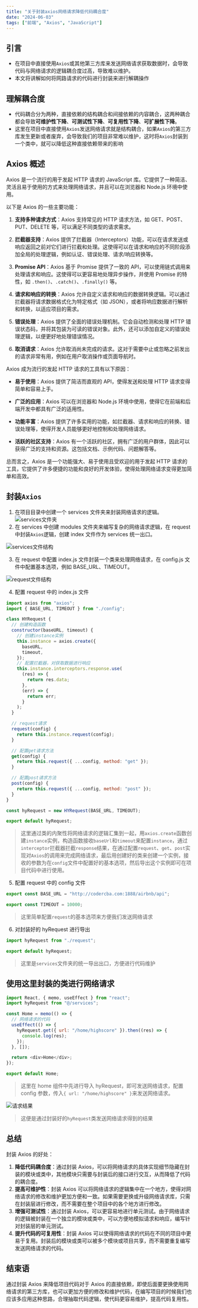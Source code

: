```yaml
---
title: "关于封装axios网络请求降低代码耦合度"
date: "2024-06-03"
tags: ["前端", "Axios", "JavaScript"]
---
```


## 引言

- 在项目中直接使用`Axios`或其他第三方库来发送网络请求获取数据时，会导致代码与网络请求的逻辑耦合度过高，导致难以维护。
- 本文将讲解如何将网路请求的代码进行封装来进行解耦操作

## 理解耦合度

- 代码耦合分为两种，直接依赖的结构耦合和间接依赖的内容耦合，这两种耦合都会导致**可维护性下降**、**可测试性下降**、**可复用性下降**、**可扩展性下降**。
- 这里在项目中直接使用`Axios`发送网络请求就是结构耦合，如果`Axios`的第三方库发生更新或者废弃，会导致我们的项目非常难以维护，这时将`Axios`封装到一个类中，就可以降低这种直接依赖带来的影响

## Axios 概述

Axios 是一个流行的用于发起 HTTP 请求的 JavaScript 库。它提供了一种简洁、灵活且易于使用的方式来处理网络请求，并且可以在浏览器和 Node.js 环境中使用。

以下是 Axios 的一些主要功能：

1. **支持多种请求方式**：Axios 支持常见的 HTTP 请求方法，如 GET、POST、PUT、DELETE 等，可以满足不同类型的请求需求。

2. **拦截器支持**：Axios 提供了拦截器（Interceptors）功能，可以在请求发送或响应返回之前对它们进行拦截和处理。这使得可以在请求和响应的不同阶段添加全局的处理逻辑，例如认证、错误处理、请求/响应转换等。

3. **Promise API**：Axios 基于 Promise 提供了一致的 API，可以使用链式调用来处理请求和响应。这使得可以更容易地处理异步操作，并使用 Promise 的特性，如 `.then()`、`.catch()`、`.finally()` 等。

4. **请求和响应的转换**：Axios 允许自定义请求和响应的数据转换逻辑。可以通过拦截器将请求数据格式化为特定格式（如 JSON），或者将响应数据进行解析和转换，以适应项目的需求。

5. **错误处理**：Axios 提供了全面的错误处理机制。它会自动检测和处理 HTTP 错误状态码，并将其包装为可读的错误对象。此外，还可以添加自定义的错误处理逻辑，以便更好地处理错误情况。

6. **取消请求**：Axios 允许取消尚未完成的请求。这对于需要中止或忽略之前发出的请求非常有用，例如在用户取消操作或页面导航时。

Axios 成为流行的发起 HTTP 请求的工具有以下原因：

- **易于使用**：Axios 提供了简洁而直观的 API，使得发送和处理 HTTP 请求变得简单和容易上手。

- **广泛的应用**：Axios 可以在浏览器和 Node.js 环境中使用，使得它在前端和后端开发中都具有广泛的适用性。

- **功能丰富**：Axios 提供了许多实用的功能，如拦截器、请求和响应的转换、错误处理等，使得开发人员能够更好地控制和处理网络请求。

- **活跃的社区支持**：Axios 有一个活跃的社区，拥有广泛的用户群体，因此可以获得广泛的支持和资源。这包括文档、示例代码、问题解答等。

总而言之，Axios 是一个功能强大、易于使用且受欢迎的用于发起 HTTP 请求的工具，它提供了许多便捷的功能和良好的开发体验，使得处理网络请求变得更加简单和高效。

## 封装`Axios`

1. 在项目目录中创建一个 services 文件夹来封装网络请求的逻辑。
   ![services文件夹](/images/posts/封装axios降低代码耦合度/image1.png)
2. 在 services 中创建 modules 文件夹来编写复杂的网络请求逻辑，在 request 中封装`Axios`逻辑，创建 index 文件作为 services 统一出口。

![services文件结构](/images/posts/封装axios降低代码耦合度/image2.png)

3. 在 request 中配置 index.js 文件封装一个类来处理网络请求，在 config.js 文件中配置基本选项，例如 BASE_URL、TIMEOUT。

![request文件结构](/images/posts/封装axios降低代码耦合度/image3.png)

4. 配置 request 中的 index.js 文件

```js
import axios from "axios";
import { BASE_URL, TIMEOUT } from "./config";

class HYRequest {
  // 创建构造函数
  constructor(baseURL, timeout) {
    // 创建instance实例
    this.instance = axios.create({
      baseURL,
      timeout,
    });
    // 配置拦截器，对获取数据进行响应
    this.instance.interceptors.response.use(
      (res) => {
        return res.data;
      },
      (err) => {
        return err;
      }
    );
  }

  // request请求
  request(config) {
    return this.instance.request(config);
  }

  // 配置get请求方法
  get(config) {
    return this.request({ ...config, method: "get" });
  }

  // 配置post请求方法
  post(config) {
    return this.request({ ...config, method: "post" });
  }
}

const hyRequest = new HYRequest(BASE_URL, TIMEOUT);

export default hyRequest;
```

> 这里通过类的内聚性将网络请求的逻辑汇集到一起，用`axios.create`函数创建`instance`实例，构造函数接收`baseUrl`和`timeout`来配置`instance`，通过`interceptor`拦截器拦截`response`结果，在通过配置`request`、`get`、`post`实现对`Axios`的调用来完成网络请求，最后用创建好的类来创建一个实例，接收的参数为在`config`文件中配置好的基本选项，然后导出这个实例即可在项目代码中进行使用。

5. 配置 request 中的 config 文件

```js
export const BASE_URL = "http://codercba.com:1888/airbnb/api";

export const TIMEOUT = 10000;
```

> 这里简单配置`request`的基本选项来方便我们发送网络请求

6. 对封装好的 hyRequest 进行导出

```js
import hyRequest from "./request";

export default hyRequest;
```

> 这里是`services`文件夹的统一导出出口，方便进行代码维护

## 使用这里封装的类进行网络请求

```js
import React, { memo, useEffect } from "react";
import hyRequest from "@/services";

const Home = memo(() => {
  // 网络请求的代码
  useEffect(() => {
    hyRequest.get({ url: "/home/highscore" }).then((res) => {
      console.log(res);
    });
  }, []);

  return <div>Home</div>;
});

export default Home;
```

> 这里在 home 组件中先进行导入 hyRequest，即可发送网络请求，配置 config 参数，传入`{ url: "/home/highscore" }`来发送网络请求。

![请求结果](/images/posts/封装axios降低代码耦合度/image4.png)

> 这便是通过封装好的`hyRequest`类发送网络请求得到的结果

## 总结

封装 Axios 的好处：

1.  **降低代码耦合度**：通过封装 Axios，可以将网络请求的具体实现细节隐藏在封装的模块或类中，其他模块只需要与封装后的接口进行交互，从而降低了代码的耦合度。
2.  **提高可维护性**：封装 Axios 可以将网络请求的逻辑集中在一个地方，使得对网络请求的修改和维护更加方便和一致。如果需要更换或升级网络请求库，只需在封装层进行修改，而不需要在整个项目中的各个地方进行修改。
3.  **增强可测试性**：通过封装 Axios，可以更容易地进行单元测试。由于网络请求的逻辑被封装在一个独立的模块或类中，可以方便地模拟请求和响应，编写针对封装层的单元测试。
4.  **提升代码的可复用性**：封装 Axios 可以使得网络请求的代码在不同的项目中更易于复用。封装后的模块或类可以被多个模块或项目共享，而不需要重复编写发送网络请求的代码。

## 结束语

通过封装 Axios 来降低项目代码对于 Axios 的直接依赖，即使后面要更换使用网络请求的第三方库，也可以更加方便的修改和维护代码，在编写项目的时候我们也应该多应用这种思路，合理抽取代码逻辑，使代码更容易维护，提高代码复用性。
